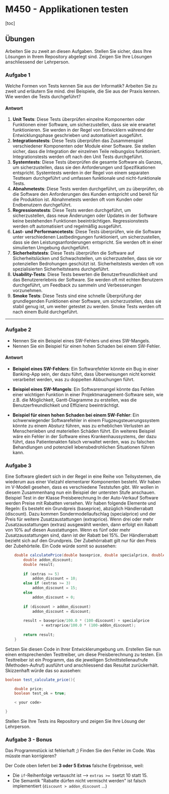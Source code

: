 # M450 - Applikationen testen

[toc]

## Übungen

Arbeiten Sie zu zweit an diesen Aufgaben.
Stellen Sie sicher, dass Ihre Lösungen in Ihrem Repository abgelegt sind.
Zeigen Sie Ihre Lösungen anschliessend der Lehrperson.

### Aufgabe 1

Welche Formen von Tests kennen Sie aus der Informatik?
Arbeiten Sie zu zweit und erläutern Sie mind. drei Beispiele, die Sie aus der Praxis kennen.
Wie werden die Tests durchgeführt?

#### Antwort

1. **Unit Tests**: Diese Tests überprüfen einzelne Komponenten oder Funktionen einer Software, um sicherzustellen, dass sie wie erwartet funktionieren. Sie werden in der Regel von Entwicklern während der Entwicklungsphase geschrieben und automatisiert ausgeführt.
2. **Integrationstests**: Diese Tests überprüfen das Zusammenspiel verschiedener Komponenten oder Module einer Software. Sie stellen sicher, dass die Integration der einzelnen Teile reibungslos funktioniert. Integrationstests werden oft nach den Unit Tests durchgeführt.
3. **Systemtests**: Diese Tests überprüfen die gesamte Software als Ganzes, um sicherzustellen, dass sie den Anforderungen und Spezifikationen entspricht. Systemtests werden in der Regel von einem separaten Testteam durchgeführt und umfassen funktionale und nicht-funktionale Tests.
4. **Abnahmetests**: Diese Tests werden durchgeführt, um zu überprüfen, ob die Software den Anforderungen des Kunden entspricht und bereit für die Produktion ist. Abnahmetests werden oft vom Kunden oder Endbenutzern durchgeführt.
5. **Regressionstests**: Diese Tests werden durchgeführt, um sicherzustellen, dass neue Änderungen oder Updates in der Software keine bestehenden Funktionen beeinträchtigen. Regressionstests werden oft automatisiert und regelmäßig ausgeführt.
6. **Last- und Performancetests**: Diese Tests überprüfen, wie die Software unter verschiedenen Lastbedingungen funktioniert, um sicherzustellen, dass sie den Leistungsanforderungen entspricht. Sie werden oft in einer simulierten Umgebung durchgeführt.
7. **Sicherheitstests**: Diese Tests überprüfen die Software auf Sicherheitslücken und Schwachstellen, um sicherzustellen, dass sie vor potenziellen Bedrohungen geschützt ist. Sicherheitstests werden oft von spezialisierten Sicherheitsteams durchgeführt.
8. **Usability-Tests**: Diese Tests bewerten die Benutzerfreundlichkeit und das Benutzererlebnis der Software. Sie werden oft mit echten Benutzern durchgeführt, um Feedback zu sammeln und Verbesserungen vorzunehmen.
9. **Smoke Tests**: Diese Tests sind eine schnelle Überprüfung der grundlegenden Funktionen einer Software, um sicherzustellen, dass sie stabil genug ist, um weiter getestet zu werden. Smoke Tests werden oft nach einem Build durchgeführt.

---

### Aufgabe 2

- Nennen Sie ein Beispiel eines SW-Fehlers und eines SW-Mangels.
- Nennen Sie ein Beispiel für einen hohen Schaden bei einem SW-Fehler.

#### Antwort
- **Beispiel eines SW-Fehlers**: Ein Softwarefehler könnte ein Bug in einer Banking-App sein, der dazu führt, dass Überweisungen nicht korrekt verarbeitet werden, was zu doppelten Abbuchungen führt.
- **Beispiel eines SW-Mangels**: Ein Softwaremangel könnte das Fehlen einer wichtigen Funktion in einer Projektmanagement-Software sein, wie z.B. die Möglichkeit, Gantt-Diagramme zu erstellen, was die Benutzerfreundlichkeit und Effizienz beeinträchtigt.

- **Beispiel für einen hohen Schaden bei einem SW-Fehler**: Ein schwerwiegender Softwarefehler in einem Flugzeugsteuerungssystem könnte zu einem Absturz führen, was zu erheblichen Verlusten an Menschenleben und materiellen Schäden führt. Ein weiteres Beispiel wäre ein Fehler in der Software eines Krankenhaussystems, der dazu führt, dass Patientenakten falsch verwaltet werden, was zu falschen Behandlungen und potenziell lebensbedrohlichen Situationen führen kann.

### Aufgabe 3

Eine Software gliedert sich in der Regel in eine Reihe von Teilsystemen, die wiederum aus einer Vielzahl elementarer
Komponenten besteht. Wir haben im V-Modell gesehen, dass es verschiedene Teststufen gibt. Wir wollen in diesem
Zusammenhang nun ein Beispiel der untersten Stufe anschauen.
Beispiel Test in der Klasse Preisberechnung
In der Auto-Verkauf Software werden Preise mit Rabatten versehen.
Wir haben folgende Elemente und Regeln:
Es besteht ein Grundpreis (baseprice), abzüglich Händlerrabatt (discount).
Dazu kommen Sondermodellaufschlag (specialprice) und der Preis für weitere Zusatzaustattungen (extraprice).
Wenn drei oder mehr Zusatzausstattungen (extras) ausgewählt werden, dann erfolgt ein Rabatt von 10% auf diesen
Ausstattungen. Wenn es fünf oder mehr Zusatzausstattungen sind, dann ist der Rabatt bei 15%.
Der Händlerrabatt bezieht sich auf den Grundpreis. Der Zubehörrabatt gilt nur für den Preis der Zubehörteile.
Ein Code würde somit so aussehen:

```java
    double calculatePrice(double baseprice, double specialprice, double extraprice, int extras, double discount) {
        double addon_discount;
        double result;
        
        if (extras >= 5) 
            addon_discount = 10;
        else if (extras >= 3)
            addon_discount = 15;
        else 
            addon_discount = 0;
        
        if (discount > addon_discount)
            addon_discount = discount;
        
        result = baseprice/100.0 * (100-discount) + specialprice
                + extraprice/100.0 * (100-addon_discount);
        
        return result;
    }
```

Setzen Sie diesen Code in Ihrer Entwicklerumgebung um. Erstellen Sie nun einen entsprechenden Testtreiber, um diese
Preisberechnung zu testen. Ein Testtreiber ist ein Programm, das die jeweiligen Schnittstellenaufrufe (Methoden-Aufruf)
ausführt und anschliessend das Resultat zurückerhält. Skizzenhaft würde das so aussehen:

```java
boolean test_calculate_price(){

    double price;
    boolean test_ok = true;

    < your code>

}
```

Stellen Sie Ihre Tests ins Repository und zeigen Sie Ihre Lösung der Lehrperson.

### Aufgabe 3 - Bonus

Das Programmstück ist fehlerhaft ;) Finden Sie den Fehler im Code. Was müsste man korrigieren?

Der Code oben liefert bei **3 oder 5 Extras** falsche Ergebnisse, weil:

- Die `if`-Reihenfolge vertauscht ist --> `extras >= 5`setzt 10 statt 15.
- Die Semantik "Rabatte dürfen nicht vermischt werden" ist falsch implementiert (`discount > addon_discount` ...)